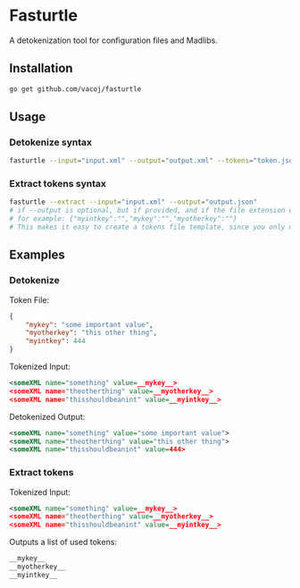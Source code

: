 # Fasturtle

A detokenization tool for configuration files and Madlibs.

## Installation

```bash
go get github.com/vacoj/fasturtle
```
## Usage

### Detokenize syntax
```bash
fasturtle --input="input.xml" --output="output.xml" --tokens="token.json" --buffer="__" 
```

### Extract tokens syntax

```bash
fasturtle --extract --input="input.xml" --output="output.json"
# if --output is optional, but if provided, and if the file extension ends in ".json", the keys will be formatted as JSON:
# for example: {"myintkey":"","mykey":"","myotherkey":""}
# This makes it easy to create a tokens file template, since you only need to plug in the values.
```


## Examples

### Detokenize
Token File:

```json
{
    "mykey": "some important value",
    "myotherkey": "this other thing",
    "myintkey": 444
}
```

Tokenized Input:

```xml
<someXML name="something" value=__mykey__>
<someXML name="theotherthing" value=__myotherkey__>
<someXML name="thisshouldbeanint" value=__myintkey__>
```

Detokenized Output:

```xml
<someXML name="something" value="some important value">
<someXML name="theotherthing" value="this other thing">
<someXML name="thisshouldbeanint" value=444>
```

### Extract tokens

Tokenized Input:

```xml
<someXML name="something" value=__mykey__>
<someXML name="theotherthing" value=__myotherkey__>
<someXML name="thisshouldbeanint" value=__myintkey__>
```

Outputs a list of used tokens:
```bash
__mykey__
__myotherkey__
__myintkey__
```